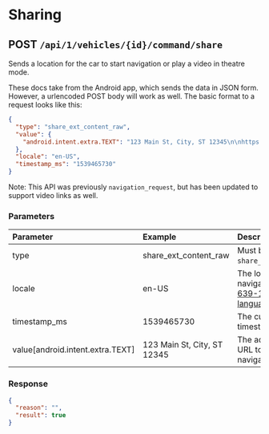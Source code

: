 # Sharing

## POST `/api/1/vehicles/{id}/command/share`

Sends a location for the car to start navigation or play a video in theatre mode.

These docs take from the Android app, which sends the data in JSON form. However, a urlencoded POST body will work as well. The basic format to a request looks like this:

```json
{
  "type": "share_ext_content_raw",
  "value": {
    "android.intent.extra.TEXT": "123 Main St, City, ST 12345\n\nhttps://goo.gl/maps/X"
  },
  "locale": "en-US",
  "timestamp_ms": "1539465730"
}
```

Note: This API was previously `navigation_request`, but has been updated to support video links as well.

### Parameters

| Parameter                        | Example                     | Description                                                    |
| :------------------------------- | :-------------------------- | :------------------------------------------------------------- |
| type                             | share_ext_content_raw       | Must be `share_ext_content_raw`.                               |
| locale                           | en-US                       | The locale for the navigation request. [ISO 639-1 standard language codes](https://www.andiamo.co.uk/resources/iso-language-codes/)                        |
| timestamp_ms                     | 1539465730                  | The current UNIX timestamp.                                    |
| value[android.intent.extra.TEXT] | 123 Main St, City, ST 12345 | The address or video URL to set as the navigation destination. |

### Response

```json
{
  "reason": "",
  "result": true
}
```
